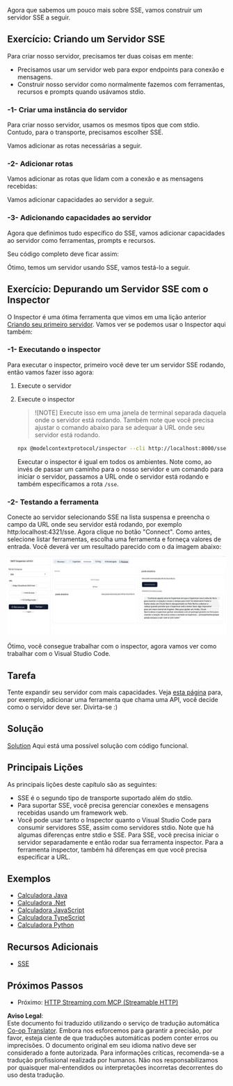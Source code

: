 <!--
CO_OP_TRANSLATOR_METADATA:
{
  "original_hash": "64645691bf0985f1760b948123edf269",
  "translation_date": "2025-06-13T10:48:03+00:00",
  "source_file": "03-GettingStarted/05-sse-server/README.md",
  "language_code": "pt"
}
-->
Agora que sabemos um pouco mais sobre SSE, vamos construir um servidor SSE a seguir.

## Exercício: Criando um Servidor SSE

Para criar nosso servidor, precisamos ter duas coisas em mente:

- Precisamos usar um servidor web para expor endpoints para conexão e mensagens.
- Construir nosso servidor como normalmente fazemos com ferramentas, recursos e prompts quando usávamos stdio.

### -1- Criar uma instância do servidor

Para criar nosso servidor, usamos os mesmos tipos que com stdio. Contudo, para o transporte, precisamos escolher SSE.

Vamos adicionar as rotas necessárias a seguir.

### -2- Adicionar rotas

Vamos adicionar as rotas que lidam com a conexão e as mensagens recebidas:

Vamos adicionar capacidades ao servidor a seguir.

### -3- Adicionando capacidades ao servidor

Agora que definimos tudo específico do SSE, vamos adicionar capacidades ao servidor como ferramentas, prompts e recursos.

Seu código completo deve ficar assim:

Ótimo, temos um servidor usando SSE, vamos testá-lo a seguir.

## Exercício: Depurando um Servidor SSE com o Inspector

O Inspector é uma ótima ferramenta que vimos em uma lição anterior [Criando seu primeiro servidor](/03-GettingStarted/01-first-server/README.md). Vamos ver se podemos usar o Inspector aqui também:

### -1- Executando o inspector

Para executar o inspector, primeiro você deve ter um servidor SSE rodando, então vamos fazer isso agora:

1. Execute o servidor

1. Execute o inspector

    > ![NOTE]
    > Execute isso em uma janela de terminal separada daquela onde o servidor está rodando. Também note que você precisa ajustar o comando abaixo para se adequar à URL onde seu servidor está rodando.

    ```sh
    npx @modelcontextprotocol/inspector --cli http://localhost:8000/sse --method tools/list
    ```

    Executar o inspector é igual em todos os ambientes. Note como, ao invés de passar um caminho para o nosso servidor e um comando para iniciar o servidor, passamos a URL onde o servidor está rodando e também especificamos a rota `/sse`.

### -2- Testando a ferramenta

Conecte ao servidor selecionando SSE na lista suspensa e preencha o campo da URL onde seu servidor está rodando, por exemplo http:localhost:4321/sse. Agora clique no botão "Connect". Como antes, selecione listar ferramentas, escolha uma ferramenta e forneça valores de entrada. Você deverá ver um resultado parecido com o da imagem abaixo:

![Servidor SSE rodando no inspector](../../../../translated_images/sse-inspector.d86628cc597b8fae807a31d3d6837842f5f9ee1bcc6101013fa0c709c96029ad.pt.png)

Ótimo, você consegue trabalhar com o inspector, agora vamos ver como trabalhar com o Visual Studio Code.

## Tarefa

Tente expandir seu servidor com mais capacidades. Veja [esta página](https://api.chucknorris.io/) para, por exemplo, adicionar uma ferramenta que chama uma API, você decide como o servidor deve ser. Divirta-se :)

## Solução

[Solution](./solution/README.md) Aqui está uma possível solução com código funcional.

## Principais Lições

As principais lições deste capítulo são as seguintes:

- SSE é o segundo tipo de transporte suportado além do stdio.
- Para suportar SSE, você precisa gerenciar conexões e mensagens recebidas usando um framework web.
- Você pode usar tanto o Inspector quanto o Visual Studio Code para consumir servidores SSE, assim como servidores stdio. Note que há algumas diferenças entre stdio e SSE. Para SSE, você precisa iniciar o servidor separadamente e então rodar sua ferramenta inspector. Para a ferramenta inspector, também há diferenças em que você precisa especificar a URL.

## Exemplos

- [Calculadora Java](../samples/java/calculator/README.md)
- [Calculadora .Net](../../../../03-GettingStarted/samples/csharp)
- [Calculadora JavaScript](../samples/javascript/README.md)
- [Calculadora TypeScript](../samples/typescript/README.md)
- [Calculadora Python](../../../../03-GettingStarted/samples/python)

## Recursos Adicionais

- [SSE](https://developer.mozilla.org/en-US/docs/Web/API/Server-sent_events)

## Próximos Passos

- Próximo: [HTTP Streaming com MCP (Streamable HTTP)](/03-GettingStarted/06-http-streaming/README.md)

**Aviso Legal**:  
Este documento foi traduzido utilizando o serviço de tradução automática [Co-op Translator](https://github.com/Azure/co-op-translator). Embora nos esforcemos para garantir a precisão, por favor, esteja ciente de que traduções automáticas podem conter erros ou imprecisões. O documento original em seu idioma nativo deve ser considerado a fonte autorizada. Para informações críticas, recomenda-se a tradução profissional realizada por humanos. Não nos responsabilizamos por quaisquer mal-entendidos ou interpretações incorretas decorrentes do uso desta tradução.
